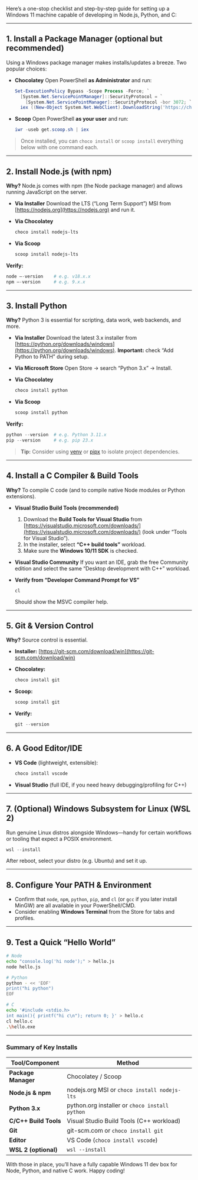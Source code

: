 Here’s a one-stop checklist and step-by-step guide for setting up a Windows 11 machine capable of developing in Node.js, Python, and C:

---

## 1. Install a Package Manager (optional but recommended)

Using a Windows package manager makes installs/updates a breeze. Two popular choices:

* **Chocolatey**
  Open PowerShell **as Administrator** and run:

  ```powershell
  Set-ExecutionPolicy Bypass -Scope Process -Force; `
    [System.Net.ServicePointManager]::SecurityProtocol = `
      [System.Net.ServicePointManager]::SecurityProtocol -bor 3072; `
    iex ((New-Object System.Net.WebClient).DownloadString('https://chocolatey.org/install.ps1'))
  ```
* **Scoop**
  Open PowerShell **as your user** and run:

  ```powershell
  iwr -useb get.scoop.sh | iex
  ```

> Once installed, you can `choco install` or `scoop install` everything below with one command each.

---

## 2. Install Node.js (with npm)

**Why?** Node.js comes with npm (the Node package manager) and allows running JavaScript on the server.

* **Via Installer**
  Download the LTS (“Long Term Support”) MSI from [https://nodejs.org](https://nodejs.org) and run it.
* **Via Chocolatey**

  ```powershell
  choco install nodejs-lts
  ```
* **Via Scoop**

  ```powershell
  scoop install nodejs-lts
  ```

**Verify:**

```powershell
node –-version    # e.g. v18.x.x
npm –-version     # e.g. 9.x.x
```

---

## 3. Install Python

**Why?** Python 3 is essential for scripting, data work, web backends, and more.

* **Via Installer**
  Download the latest 3.x installer from [https://python.org/downloads/windows](https://python.org/downloads/windows).
  **Important:** check “Add Python to PATH” during setup.
* **Via Microsoft Store**
  Open Store → search “Python 3.x” → Install.
* **Via Chocolatey**

  ```powershell
  choco install python
  ```
* **Via Scoop**

  ```powershell
  scoop install python
  ```

**Verify:**

```powershell
python --version  # e.g. Python 3.11.x
pip --version     # e.g. pip 23.x
```

> **Tip:** Consider using [venv](https://docs.python.org/3/library/venv.html) or [pipx](https://pypa.github.io/pipx/) to isolate project dependencies.

---

## 4. Install a C Compiler & Build Tools

**Why?** To compile C code (and to compile native Node modules or Python extensions).

* **Visual Studio Build Tools (recommended)**

  1. Download the **Build Tools for Visual Studio** from [https://visualstudio.microsoft.com/downloads/](https://visualstudio.microsoft.com/downloads/) (look under “Tools for Visual Studio”).
  2. In the installer, select **“C++ build tools”** workload.
  3. Make sure the **Windows 10/11 SDK** is checked.
* **Visual Studio Community**
  If you want an IDE, grab the free Community edition and select the same “Desktop development with C++” workload.
* **Verify from “Developer Command Prompt for VS”**

  ```shell
  cl
  ```

  Should show the MSVC compiler help.

---

## 5. Git & Version Control

**Why?** Source control is essential.

* **Installer:** [https://git-scm.com/download/win](https://git-scm.com/download/win)
* **Chocolatey:**

  ```powershell
  choco install git
  ```
* **Scoop:**

  ```powershell
  scoop install git
  ```
* **Verify:**

  ```powershell
  git --version
  ```

---

## 6. A Good Editor/IDE

* **VS Code** (lightweight, extensible):

  ```powershell
  choco install vscode
  ```
* **Visual Studio** (full IDE, if you need heavy debugging/profiling for C++)

---

## 7. (Optional) Windows Subsystem for Linux (WSL 2)

Run genuine Linux distros alongside Windows—handy for certain workflows or tooling that expect a POSIX environment.

```powershell
wsl --install
```

After reboot, select your distro (e.g. Ubuntu) and set it up.

---

## 8. Configure Your PATH & Environment

* Confirm that `node`, `npm`, `python`, `pip`, and `cl` (or `gcc` if you later install MinGW) are all available in your PowerShell/CMD.
* Consider enabling **Windows Terminal** from the Store for tabs and profiles.

---

## 9. Test a Quick “Hello World”

```bash
# Node
echo "console.log('hi node');" > hello.js
node hello.js

# Python
python - << 'EOF'
print("hi python")
EOF

# C
echo '#include <stdio.h>
int main(){ printf("hi c\n"); return 0; }' > hello.c
cl hello.c
.\hello.exe
```

---

### Summary of Key Installs

| Tool/Component        | Method                                         |
| --------------------- | ---------------------------------------------- |
| **Package Manager**   | Chocolatey / Scoop                             |
| **Node.js & npm**     | nodejs.org MSI or `choco install nodejs-lts`   |
| **Python 3.x**        | python.org installer or `choco install python` |
| **C/C++ Build Tools** | Visual Studio Build Tools (C++ workload)       |
| **Git**               | git-scm.com or `choco install git`             |
| **Editor**            | VS Code (`choco install vscode`)               |
| **WSL 2 (optional)**  | `wsl --install`                                |

With those in place, you’ll have a fully capable Windows 11 dev box for Node, Python, and native C work. Happy coding!
